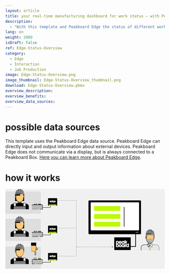 ```yaml
---
layout: article
title: your real-time manufacturing dashboard for work status ― with Peakboard Edge all workstations in view
description: 
  - "With this template and Peakboard Edge the status of different workstations can be displayed in real time. Different colors are used to quickly create transparency about the productivity of the individual workstations: Green means everything is ok, blue means a planned break and red means there is a problem at this workstation. Download now!"
lang: en
weight: 2000
isDraft: false
ref: Edge-Status-Overview
category:
  - Edge
  - Interaction
  - Job Production
image: Edge-Status-Overview.png
image_thumbnail: Edge-Status-Overview_thumbnail.png
download: Edge-Status-Overview.pbmx
overview_description:
overview_benefits:
overview_data_sources:
---
```

# possible data sources

This template uses the Peakboard Edge data source. Peakboard Edge can directly input and output information about external devices. Peakboard Edge does not communicate via a display, but is always connected to a Peakboard Box. [Here you can learn more about Peakboard Edge](https://peakboard.com/en/product/peakboard-edge/).

# how it works

![image_live](edge-use-case-production.gif)